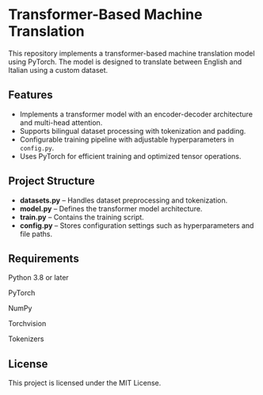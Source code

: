 # Transformer-Based Machine Translation  
This repository implements a transformer-based machine translation model using PyTorch. The model is designed to translate between English and Italian using a custom dataset.  

## Features  
- Implements a transformer model with an encoder-decoder architecture and multi-head attention.  
- Supports bilingual dataset processing with tokenization and padding.  
- Configurable training pipeline with adjustable hyperparameters in `config.py`.  
- Uses PyTorch for efficient training and optimized tensor operations.  

## Project Structure  
- **datasets.py** – Handles dataset preprocessing and tokenization.  
- **model.py** – Defines the transformer model architecture.  
- **train.py** – Contains the training script.  
- **config.py** – Stores configuration settings such as hyperparameters and file paths.  

## Requirements  
Python 3.8 or later

PyTorch

NumPy

Torchvision

Tokenizers
## License 
This project is licensed under the MIT License.
